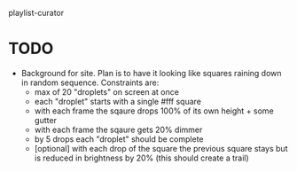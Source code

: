 playlist-curator

# TODO
- Background for site. Plan is to have it looking like squares raining down in random sequence. Constraints are:
    - max of 20 "droplets" on screen at once
    - each "droplet" starts with a single #fff square
    - with each frame the sqaure drops 100% of its own height + some gutter
    - with each frame the sqaure gets 20% dimmer
    - by 5 drops each "droplet" should be complete
    - [optional] with each drop of the square the previous square stays but is reduced in brightness by 20% (this should create a trail)